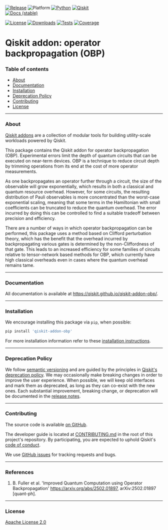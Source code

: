 <!-- SHIELDS -->
<div align="left">

  [![Release](https://img.shields.io/pypi/v/qiskit-addon-obp.svg?label=Release)](https://github.com/Qiskit/qiskit-addon-obp/releases)
  ![Platform](https://img.shields.io/badge/%F0%9F%92%BB%20Platform-Linux%20%7C%20macOS%20%7C%20Windows-informational)
  [![Python](https://img.shields.io/pypi/pyversions/qiskit-addon-obp?label=Python&logo=python)](https://www.python.org/)
  [![Qiskit](https://img.shields.io/badge/Qiskit%20-%20%3E%3D1.2%20-%20%236133BD?logo=Qiskit)](https://github.com/Qiskit/qiskit)
<br />
  [![Docs (stable)](https://img.shields.io/badge/%F0%9F%93%84%20Docs-stable-blue.svg)](https://qiskit.github.io/qiskit-addon-obp/)
  <!--[![DOI](https://zenodo.org/badge/TODO.svg)](https://zenodo.org/badge/latestdoi/TODO)-->
  [![License](https://img.shields.io/github/license/Qiskit/qiskit-addon-obp?label=License)](LICENSE.txt)
  [![Downloads](https://img.shields.io/pypi/dm/qiskit-addon-obp.svg?label=Downloads)](https://pypi.org/project/qiskit-addon-obp/)
  [![Tests](https://github.com/Qiskit/qiskit-addon-obp/actions/workflows/test_latest_versions.yml/badge.svg)](https://github.com/Qiskit/qiskit-addon-obp/actions/workflows/test_latest_versions.yml)
  [![Coverage](https://coveralls.io/repos/github/Qiskit/qiskit-addon-obp/badge.svg?branch=main)](https://coveralls.io/github/Qiskit/qiskit-addon-obp?branch=main)

# Qiskit addon: operator backpropagation (OBP)

### Table of contents

* [About](#about)
* [Documentation](#documentation)
* [Installation](#installation)
* [Deprecation Policy](#deprecation-policy)
* [Contributing](#contributing)
* [License](#license)

----------------------------------------------------------------------------------------------------

### About

[Qiskit addons](https://docs.quantum.ibm.com/guides/addons) are a collection of modular tools for building utility-scale workloads powered by Qiskit.

This package contains the Qiskit addon for operator backpropagation (OBP). Experimental errors limit the depth of quantum circuits that can be executed on near-term devices. OBP is a technique to reduce circuit depth by trimming operations from its end at the cost of more operator measurements.

As one backpropagates an operator further through a circuit, the size of the observable will grow exponentially, which results in both a classical and quantum resource overhead. However, for some circuits, the resulting distribution of Pauli observables is more concentrated than the worst-case exponential scaling, meaning that some terms in the Hamiltonian with small coefficients can be truncated to reduce the quantum overhead. The error incurred by doing this can be controlled to find a suitable tradeoff between precision and efficiency. 

There are a number of ways in which operator backpropagation can be performed, this package uses a method based on Clifford perturbation theory, which has the benefit that the overhead incurred by backpropagating various gates is determined by the non-Cliffordness of that gate. This leads to an increased efficiency for some families of circuits relative to tensor-network based methods for OBP, which currently have high classical overheads even in cases where the quantum overhead remains tame. 

----------------------------------------------------------------------------------------------------

### Documentation

All documentation is available at https://qiskit.github.io/qiskit-addon-obp/.

----------------------------------------------------------------------------------------------------

### Installation

We encourage installing this package via `pip`, when possible:

```bash
pip install 'qiskit-addon-obp'
```

For more installation information refer to these [installation instructions](docs/install.rst).

----------------------------------------------------------------------------------------------------

### Deprecation Policy

We follow [semantic versioning](https://semver.org/) and are guided by the principles in
[Qiskit's deprecation policy](https://github.com/Qiskit/qiskit/blob/main/DEPRECATION.md).
We may occasionally make breaking changes in order to improve the user experience.
When possible, we will keep old interfaces and mark them as deprecated, as long as they can co-exist with the
new ones.
Each substantial improvement, breaking change, or deprecation will be documented in the
[release notes](https://qiskit.github.io/qiskit-addon-obp/release-notes.html).

----------------------------------------------------------------------------------------------------

### Contributing

The source code is available [on GitHub](https://github.com/Qiskit/qiskit-addon-obp).

The developer guide is located at [CONTRIBUTING.md](https://github.com/Qiskit/qiskit-addon-obp/blob/main/CONTRIBUTING.md)
in the root of this project's repository.
By participating, you are expected to uphold Qiskit's [code of conduct](https://github.com/Qiskit/qiskit/blob/main/CODE_OF_CONDUCT.md).

We use [GitHub issues](https://github.com/Qiskit/qiskit-addon-obp/issues/new/choose) for tracking requests and bugs.

----------------------------------------------------------------------------------------------------

### References

1. B. Fuller et al. 'Improved Quantum Computation using Operator Backpropagation' <https://arxiv.org/abs/2502.01897>, arXiv:2502.01897 [quant-ph]. 

----------------------------------------------------------------------------------------------------

### License

[Apache License 2.0](LICENSE.txt)
